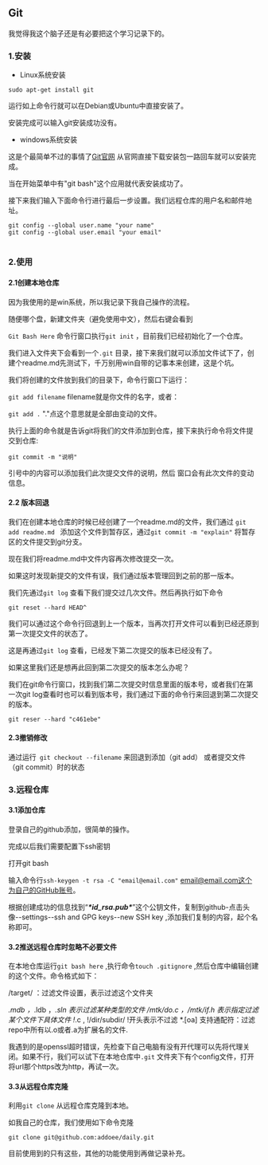 ## Git

我觉得我这个脑子还是有必要把这个学习记录下的。

###  1.安装

* Linux系统安装

```
sudo apt-get install git
```

运行如上命令行就可以在Debian或Ubuntu中直接安装了。

安装完成可以输入git安装成功没有。

* windows系统安装

这是个最简单不过的事情了[Git官网](http://git-scm.com/downloads)
从官网直接下载安装包一路回车就可以安装完成。

当在开始菜单中有"git bash"这个应用就代表安装成功了。



接下来我们输入下面命令行进行最后一步设置。我们远程仓库的用户名和邮件地址。

```
git config --global user.name "your name"
git config --global user.email "your email"
```

#

### 2.使用

#### 2.1创建本地仓库

因为我使用的是win系统，所以我记录下我自己操作的流程。

随便哪个盘，新建文件夹（避免使用中文），然后右键会看到

``Git Bash Here``  命令行窗口执行``git init`` ，目前我们已经初始化了一个仓库。

我们进入文件夹下会看到一个``.git`` 目录，接下来我们就可以添加文件试下了，创建个readme.md先测试下，千万别用win自带的记事本来创建，这是个坑。

我们将创建的文件放到我们的目录下，命令行窗口下运行：

``git add filename`` filename就是你文件的名字，或者：

``git add .``  "."点这个意思就是全部由变动的文件。

执行上面的命令就是告诉git将我们的文件添加到仓库，接下来执行命令将文件提交到仓库:

``git commit -m "说明" `` 

引号中的内容可以添加我们此次提交文件的说明，然后 窗口会有此次文件的变动信息。

#### 2.2 版本回退

我们在创建本地仓库的时候已经创建了一个readme.md的文件，我们通过 ``git add readme.md `` 添加这个文件到暂存区，通过``git commit -m "explain"`` 将暂存区的文件提交到git分支。

现在我们将readme.md中文件内容再次修改提交一次。

如果这时发现新提交的文件有误，我们通过版本管理回到之前的那一版本。

我们先通过``git log`` 查看下我们提交过几次文件。然后再执行如下命令

```
git reset --hard HEAD^
```

我们可以通过这个命令行回退到上一个版本，当再次打开文件可以看到已经还原到第一次提交文件的状态了。



这是再通过``git log`` 查看，已经发下第二次提交的版本已经没有了。

如果这里我们还是想再此回到第二次提交的版本怎么办呢？

我们在git命令行窗口，找到我们第二次提交时信息里面的版本号，或者我们在第一次git log查看时也可以看到版本号，我们通过下面的命令行来回退到第二次提交的版本。

```
git reser --hard "c461ebe"
```



#### 2.3撤销修改

通过运行`` git checkout --filename`` 来回退到添加（git add） 或者提交文件（git commit）时的状态

### 3.远程仓库

#### 3.1添加仓库

登录自己的github添加，很简单的操作。

完成以后我们需要配置下ssh密钥

打开git bash

输入命令行``ssh-keygen -t rsa -C "email@email.com"``   email@email.com这个为自己的GitHub账号。

根据创建成功的信息找到“***\*id_rsa.pub\****”这个公钥文件，复制到github-点击头像--settings--ssh and GPG keys--new SSH key ,添加我们复制的内容，起个名称即可。

####  3.2推送远程仓库时忽略不必要文件

在本地仓库运行``git bash here`` ,执行命令``touch .gitignore`` ,然后仓库中编辑创建的这个文件。命令格式如下：

/target/ ：过滤文件设置，表示过滤这个文件夹

*.mdb  ，*.ldb  ，*.sln 表示过滤某种类型的文件
/mtk/do.c ，/mtk/if.h  表示指定过滤某个文件下具体文件
 !*.c , !/dir/subdir/     !开头表示不过滤
 *.[oa]    支持通配符：过滤repo中所有以.o或者.a为扩展名的文件.

我遇到的是openssl超时错误，先检查下自己电脑有没有开代理可以先将代理关闭。如果不行，我们可以试下在本地仓库中``.git`` 文件夹下有个config文件，打开将url那个https改为http，再试一次。

#### 3.3从远程仓库克隆

利用``git clone`` 从远程仓库克隆到本地。

如我自己的仓库，我们使用如下命令克隆

```
git clone git@github.com:addoee/daily.git
```



目前使用到的只有这些，其他的功能使用到再做记录补充。